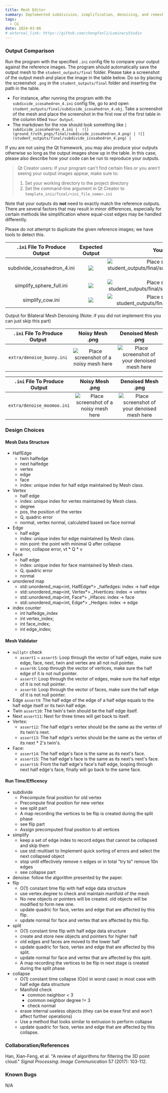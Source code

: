 ```yaml
---
title: Mesh Editor
summary: Implemented subdivision, simplification, denoising, and remeshing using half-edge.
tags:
  - CG
date: 2024-03-06
# external_link: https://github.com/chengfanli/LuminaryStudio
---
```


### Output Comparison

Run the program with the specified `.ini` config file to compare your output against the reference images. The program should automatically save the output mesh to the `student_outputs/final` folder. Please take a screenshot of the output mesh and place the image in the table below. Do so by placing the screenshot `.png` in the `student_outputs/final` folder and inserting the path in the table.

- For instance, after running the program with the `subdivide_icosahedron_4.ini` config file, go to and open `student_outputs/final/subdivide_icosahedron_4.obj`. Take a screenshot of the mesh and place the screenshot in the first row of the first table in the column titled `Your Output`.
- The markdown for the row should look something like `| subdivide_icosahedron_4.ini |  ![](ground_truth_pngs/final/subdivide_icosahedron_4.png) | ![](student_outputs/final/subdivide_icosahedron_4.png) |`

If you are not using the Qt framework, you may also produce your outputs otherwise so long as the output images show up in the table. In this case, please also describe how your code can be run to reproduce your outputs.

> Qt Creator users: If your program can't find certain files or you aren't seeing your output images appear, make sure to:<br/>
>
> 1. Set your working directory to the project directory
> 2. Set the command-line argument in Qt Creator to `template_inis/final/<ini_file_name>.ini`

Note that your outputs do **not** need to exactly match the reference outputs. There are several factors that may result in minor differences, especially for certain methods like simplification where equal-cost edges may be handled differently.



Please do not attempt to duplicate the given reference images; we have tools to detect this.

| `.ini` File To Produce Output |                     Expected Output                      |                         Your Output                          |
| :---------------------------: | :------------------------------------------------------: | :----------------------------------------------------------: |
|  subdivide_icosahedron_4.ini  | ![](https://chengfanli.github.io/about/src/graphics/ground_truth_pngs/final/subdivide_icosahedron_4.png) | ![Place screenshot of student_outputs/final/subdivide_icosahedron_4.obj here](https://chengfanli.github.io/about/src/graphics/student_outputs/final/sphere.png) |
|   simplify_sphere_full.ini    |  ![](https://chengfanli.github.io/about/src/graphics/ground_truth_pngs/final/simplify_sphere_full.png)   | ![Place screenshot of student_outputs/final/simplify_sphere_full.obj here](https://chengfanli.github.io/about/src/graphics/student_outputs/final/tri.png) |
|       simplify_cow.ini        |      ![](https://chengfanli.github.io/about/src/graphics/ground_truth_pngs/final/simplify_cow.png)       | ![Place screenshot of student_outputs/final/simplify_cow.obj here](https://chengfanli.github.io/about/src/graphics/student_outputs/final/cow.png) |



Output for Bilateral Mesh Denoising (Note: if you did not implement this you can just skip this part)

| `.ini` File To Produce Output |                       Noisy Mesh .png                        |                      Denoised Mesh .png                      |
| :---------------------------: | :----------------------------------------------------------: | :----------------------------------------------------------: |
|   `extra/denoise_bunny.ini`   | ![Place screenshot of a noisy mesh here](https://chengfanli.github.io/about/src/graphics/student_outputs/extra/noise_bunny.png) | ![Place screenshot of your denoised mesh here](https://chengfanli.github.io/about/src/graphics/student_outputs/extra/denoise_bunny.png) |

| `.ini` File To Produce Output |                       Noisy Mesh .png                        |                      Denoised Mesh .png                      |
| :---------------------------: | :----------------------------------------------------------: | :----------------------------------------------------------: |
|  `extra/denoise_moomoo.ini`   | ![Place screenshot of a noisy mesh here](https://chengfanli.github.io/about/src/graphics/student_outputs/extra/noise_moomoo.png) | ![Place screenshot of your denoised mesh here](https://chengfanli.github.io/about/src/graphics/student_outputs/extra/denoise_moomoo.png) |




### Design Choices

#### Mesh Data Structure 

* HalfEdge
  * twin halfedge
  * next halfedge
  * vertex
  * edge
  * face
  * index: unique index for half edge maintained by Mesh class.
* Vertex
  * half edge
  * index: unique index for vertex maintained by Mesh class.
  * degree
  * pos, the position of the vertex
  * Q, quadric error
  * normal, vertex normal, calculated based on face normal
* Edge
  * half edge
  * index: unique index for edge maintained by Mesh class.
  * min point: the point with minimal Q after collapse
  * error, collapse error, vt * Q * v
* Face
  * half edge
  * index: unique index for face maintained by Mesh class.
  * Q, quadric error
  * normal
* unordered map
  * std::unordered_map<int, HalfEdge*> _halfedges: index -> half edge
  * std::unordered_map<int, Vertex*> _Hvertices: index -> vertex
  * std::unordered_map<int, Face*> _Hfaces: index -> face
  * std::unordered_map<int, Edge*> _Hedges: index -> edge
* index counter
  * int halfedge_index
  * int vertex_index;
  * int face_index;
  * int edge_index;

#### Mesh Validator

* `nullptr` check
  * `assert1` ~ `assert5`: Loop through the vector of half edges, make sure edge, face, next, twin and vertex are all not null pointer.
  * `assert6`: Loop through the vector of vertices, make sure the half edge of it is not null pointer.
  * `assert7`: Loop through the vector of edges, make sure the half edge of it is not null pointer.
  * `assert8`: Loop through the vector of faces, make sure the half edge of it is not null pointer.
* Edge `assert9`: The half edge of the edge of a half edge equals to the half edge itself or its twin half edge.
* Twin `assert10`: The twin's twin should be the half edge itself.
* Next `assert11`: Next for three times will get back to itself.
* Vertex:
  * `assert12`: The half edge's vertex should be the same as the vertex of its twin's next.
  * `assert13`: The half edge's vertex should be the same as the vertex of its next * 2's twin's.
* Face:
  * `assert14`: The half edge's face is the same as its next's face.
  * `assert15`: The half edge's face is the same as its next's next's face.
  * `assert16`: From the half edge's face's half edge, looping through next half edge's face, finally will go back to the same face.

#### Run Time/Efficency 

* subdivide
  * Precompute final position for old vertex
  * Precompute final position for new vertex
  * see split part
  * A map recording the vertices to be flip is created during the split phase
  * see flip part
  * Assign precomputed final position to all vertices
* simplify
  * keep a set of edge index to record edges that cannot be collapsed and skip them
  * use std::multiset to Implement quick sorting of errors and select the next collapsed object
  * stop until effectively remove n edges or in total "try to" remove 10n edges
  * see collapse part
* denoise: follow the algorithm presented by the paper.
* flip
  * O(1) constant time flip with half edge data structure
  * use vertex.degree to check and maintain manifold of the mesh
  * No new objects or pointers will be created. old objects will be modified to form new one.
  * update quadric for face, vertex and edge that are affected by this flip.
  * update normal for face  and vertex that are affected by this flip.
* split
  * O(1) constant time flip with half edge data structure
  * create and store new objects and pointers for higher half
  * old edges and faces are moved to the lower half
  * update quadric for face, vertex and edge that are affected by this split.
  * update normal for face  and vertex that are affected by this split.
  * A map recording the vertices to be flip in next stage is created during the split phase
* collapse
  * O(1) constant time collapse (O(n) in worst case) in most case with half edge data structure
  * Manifold check
    * common neighbor < 3
    * common neighbor degree != 3
    * check normal
  * erase internal useless objects (they can be erase first and won't affect further operations)
  * Use a method that looks similar to extrusion to perform collapse
  * update quadric for face, vertex and edge that are affected by this collapse.

### Collaboration/References

Han, Xian-Feng, et al. "A review of algorithms for filtering the 3D point cloud." *Signal Processing: Image Communication* 57 (2017): 103-112.

### Known Bugs

N/A
